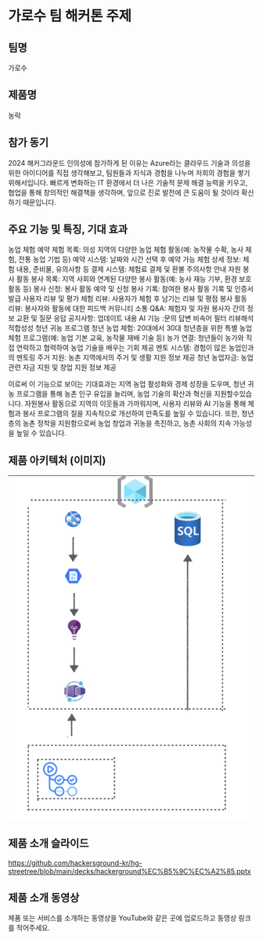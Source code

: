 # 가로수 팀 해커톤 주제

## 팀명

가로수

## 제품명

농락

## 참가 동기

2024 해커그라운드 인의성에 참가하게 된 이유는 Azure라는 클라우드 기술과 의성을 위한 아이디어를 직접 생각해보고, 팀원들과 지식과 경험을 나누며 저희의 경험을 쌓기 위해서입니다. 빠르게 변화하는 IT 환경에서 더 나은 기술적 문제 해결 능력을 키우고, 협업을 통해 창의적인 해결책을 생각하며, 앞으로 진로 발전에 큰 도움이 될 것이라 확신하기 때문입니다.

## 주요 기능 및 특징, 기대 효과

농업 체험 예약
체험 목록: 의성 지역의 다양한 농업 체험 활동(예: 농작물 수확, 농사 체험, 전통 농업 기법 등)
예약 시스템: 날짜와 시간 선택 후 예약 가능
체험 상세 정보: 체험 내용, 준비물, 유의사항 등
결제 시스템: 체험료 결제 및 환불 주의사항 안내
자원 봉사 활동
봉사 목록: 지역 사회와 연계된 다양한 봉사 활동(예: 농사 재능 기부, 환경 보호 활동 등)
봉사 신청: 봉사 활동 예약 및 신청
봉사 기록: 참여한 봉사 활동 기록 및 인증서 발급
사용자 리뷰 및 평가
체험 리뷰: 사용자가 체험 후 남기는 리뷰 및 평점
봉사 활동 리뷰: 봉사자와 활동에 대한 피드백
커뮤니티 소통
Q&A: 체험자 및 자원 봉사자 간의 정보 교환 및 질문 응답
공지사항: 업데이트 내용
AI 기능 :문의 답변
        비속어 필터
        리뷰해석
        적합성성
청년 귀농 프로그램
청년 농업 체험: 20대에서 30대 청년층을 위한 특별 농업 체험 프로그램(예: 농업 기본 교육, 농작물 재배 기술 등)
농가 연결: 청년들이 농가와 직접 연락하고 협력하여 농업 기술을 배우는 기회 제공
멘토 시스템: 경험이 많은 농업인과의 멘토링
주거 지원: 농촌 지역에서의 주거 및 생활 지원 정보 제공
청년 농업자금: 농업 관련 자금 지원 및 창업 지원 정보 제공

이로써 이 기능으로 보이는 기대효과는 지역 농업 활성화와 경제 성장을 도우며, 청년 귀농 프로그램을 통해 농촌 인구 유입을 늘리며, 농업 기술의 확산과 혁신을 지원할수있습니다. 자원봉사 활동으로 지역의 이웃들과 가까워지며, 사용자 리뷰와 AI 기능을 통해 체험과 봉사 프로그램의 질을 지속적으로 개선하여 만족도를 높일 수 있습니다. 또한, 청년층의 농촌 정착을 지원함으로써 농업 창업과 귀농을 촉진하고, 농촌 사회의 지속 가능성을 높일 수 있습니다.



## 제품 아키텍처 (이미지)

![alt text](images/arci.png)

## 제품 소개 슬라이드

https://github.com/hackersground-kr/hg-streetree/blob/main/decks/hackerground%EC%B5%9C%EC%A2%85.pptx

## 제품 소개 동영상

제품 또는 서비스를 소개하는 동영상을 YouTube와 같은 곳에 업로드하고 동영상 링크를 적어주세요.
